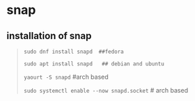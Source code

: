 # snap
## installation of snap 
> `sudo dnf install snapd  ##fedora` 
>
> `sudo apt install snapd   ## debian and ubuntu`
> 
> `yaourt -S snapd`  #arch based
>
> `sudo systemctl enable --now snapd.socket` # arch based


